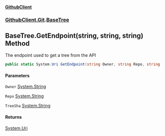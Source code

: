 #### [GithubClient](index 'index')
### [GithubClient.Git](GithubClient.Git 'GithubClient.Git').[BaseTree](GithubClient.Git.BaseTree 'GithubClient.Git.BaseTree')

## BaseTree.GetEndpoint(string, string, string) Method

The endpoint used to get a tree from the API

```csharp
public static System.Uri GetEndpoint(string Owner, string Repo, string TreeSha);
```
#### Parameters

<a name='GithubClient.Git.BaseTree.GetEndpoint(string,string,string).Owner'></a>

`Owner` [System.String](https://docs.microsoft.com/en-us/dotnet/api/System.String 'System.String')

<a name='GithubClient.Git.BaseTree.GetEndpoint(string,string,string).Repo'></a>

`Repo` [System.String](https://docs.microsoft.com/en-us/dotnet/api/System.String 'System.String')

<a name='GithubClient.Git.BaseTree.GetEndpoint(string,string,string).TreeSha'></a>

`TreeSha` [System.String](https://docs.microsoft.com/en-us/dotnet/api/System.String 'System.String')

#### Returns
[System.Uri](https://docs.microsoft.com/en-us/dotnet/api/System.Uri 'System.Uri')
